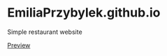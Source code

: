 # EmiliaPrzybylek.github.io
Simple restaurant website

<a href="http://EmiliaPrzybylek.github.io" target="_blank"> Preview </a>
